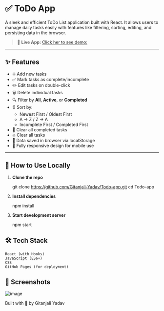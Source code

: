 # ✅ ToDo App

A sleek and efficient ToDo List application built with React. It allows users to manage daily tasks easily with features like filtering, sorting, editing, and persisting data in the browser.

> 🔗 **Live App:** [Click her to see demo:](https://gitanjali-yadav.github.io/Todo-app)

---

## ✨ Features

- ➕ Add new tasks
- ✅ Mark tasks as complete/incomplete
- ✏️ Edit tasks on double-click
- 🗑️ Delete individual tasks
- 🔍 Filter by **All**, **Active**, or **Completed**
- 🔃 Sort by:
  - Newest First / Oldest First
  - A → Z / Z → A
  - Incomplete First / Completed First
- 🧹 Clear all completed tasks
- 🔥 Clear all tasks
- 💾 Data saved in browser via localStorage
- 📱 Fully responsive design for mobile use

---

## 🚀 How to Use Locally

1. **Clone the repo**

   git clone https://github.com/Gitanjali-Yadav/Todo-app.git
   cd Todo-app

2. **Install dependencies**
   
    npm install

3. **Start development server**

    npm start

## 🛠 Tech Stack
    React (with Hooks)
    JavaScript (ES6+)
    CSS
    GitHub Pages (for deployment)
## 📸 Screenshots
![image](https://github.com/user-attachments/assets/ff41ebe1-e504-4d8c-85c9-1ada1b8ae5eb)


Built with 💜 by Gitanjali Yadav
